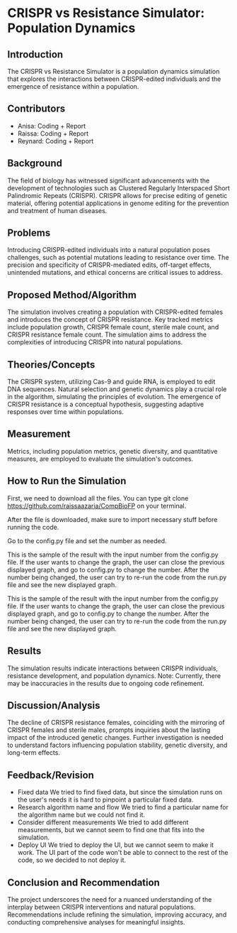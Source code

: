 # CRISPR vs Resistance Simulator: Population Dynamics

## Introduction

The CRISPR vs Resistance Simulator is a population dynamics simulation that explores the interactions between CRISPR-edited individuals and the emergence of resistance within a population.

## Contributors

- Anisa: Coding + Report
- Raissa: Coding + Report
- Reynard: Coding + Report

## Background

The field of biology has witnessed significant advancements with the development of technologies such as Clustered Regularly Interspaced Short Palindromic Repeats (CRISPR). CRISPR allows for precise editing of genetic material, offering potential applications in genome editing for the prevention and treatment of human diseases.

## Problems

Introducing CRISPR-edited individuals into a natural population poses challenges, such as potential mutations leading to resistance over time. The precision and specificity of CRISPR-mediated edits, off-target effects, unintended mutations, and ethical concerns are critical issues to address.

## Proposed Method/Algorithm

The simulation involves creating a population with CRISPR-edited females and introduces the concept of CRISPR resistance. Key tracked metrics include population growth, CRISPR female count, sterile male count, and CRISPR resistance female count. The simulation aims to address the complexities of introducing CRISPR into natural populations.

## Theories/Concepts

The CRISPR system, utilizing Cas-9 and guide RNA, is employed to edit DNA sequences. Natural selection and genetic dynamics play a crucial role in the algorithm, simulating the principles of evolution. The emergence of CRISPR resistance is a conceptual hypothesis, suggesting adaptive responses over time within populations.

## Measurement

Metrics, including population metrics, genetic diversity, and quantitative measures, are employed to evaluate the simulation's outcomes.

## How to Run the Simulation
First, we need to download all the files. You can type git clone https://github.com/raissaazaria/CompBioFP on your terminal.


After the file is downloaded, make sure to import necessary stuff before running the code.









Go to the config.py file and set the number as needed.





This is the sample of the result with the input number from the config.py file. If the user wants to change the graph, the user can close the previous displayed graph, and go to config.py to change the number. After the number being changed, the user can try to re-run the code from the run.py file and see the new displayed graph.



This is the sample of the result with the input number from the config.py file. If the user wants to change the graph, the user can close the previous displayed graph, and go to config.py to change the number. After the number being changed, the user can try to re-run the code from the run.py file and see the new displayed graph.


 
## Results

The simulation results indicate interactions between CRISPR individuals, resistance development, and population dynamics. Note: Currently, there may be inaccuracies in the results due to ongoing code refinement.

## Discussion/Analysis

The decline of CRISPR resistance females, coinciding with the mirroring of CRISPR females and sterile males, prompts inquiries about the lasting impact of the introduced genetic changes. Further investigation is needed to understand factors influencing population stability, genetic diversity, and long-term effects.

## Feedback/Revision

-	Fixed data
	We tried to find fixed data, but since the simulation runs on the user's needs it is hard to pinpoint a particular fixed data.
-	Research algorithm name and flow
	We tried to find a particular name for the algorithm name but we could not find it.
-	Consider different measurements
	We tried to add different measurements, but we cannot seem to find one that fits into the simulation.
-	Deploy UI
	We tried to deploy the UI, but we cannot seem to make it work. The UI part of the code won't be able to connect to the rest of the code, so we decided to not deploy it.

## Conclusion and Recommendation

The project underscores the need for a nuanced understanding of the interplay between CRISPR interventions and natural populations. Recommendations include refining the simulation, improving accuracy, and conducting comprehensive analyses for meaningful insights.
